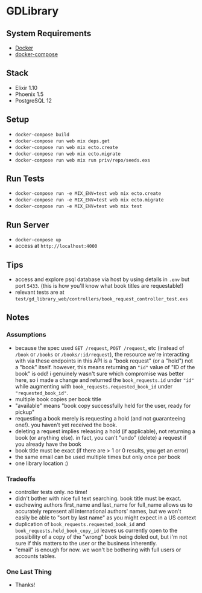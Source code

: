 # GDLibrary

## System Requirements

  * [Docker](https://docs.docker.com/get-docker/)
  * [docker-compose](https://docs.docker.com/compose/install/)

## Stack

  * Elixir 1.10
  * Phoenix 1.5
  * PostgreSQL 12

## Setup

  * `docker-compose build`
  * `docker-compose run web mix deps.get`
  * `docker-compose run web mix ecto.create`
  * `docker-compose run web mix ecto.migrate`
  * `docker-compose run web mix run priv/repo/seeds.exs`

## Run Tests

  * `docker-compose run -e MIX_ENV=test web mix ecto.create`
  * `docker-compose run -e MIX_ENV=test web mix ecto.migrate`
  * `docker-compose run -e MIX_ENV=test web mix test`

## Run Server

  * `docker-compose up`
  * access at `http://localhost:4000`

## Tips

  * access and explore psql database via host by using details in `.env` but port `5433`. (this is how you'll know what book titles are requestable!)
  * relevant tests are at `test/gd_library_web/controllers/book_request_controller_test.exs`

## Notes

### Assumptions

  * because the spec used `GET /request`, `POST /request`, etc (instead of `/book` or `/books` or `/books/:id/request`), the resource we're interacting with via these endpoints in this API is a "book request" (or a "hold") not a "book" itself. however, this means returning an `"id"` value of "ID of the book" is odd! i genuinely wasn't sure which compromise was better here, so i made a change and returned the `book_requests.id` under `"id"` while augmenting with `book_requests.requested_book_id` under `"requested_book_id"`.
  * multiple book copies per book title
  * "available" means "book copy successfully held for the user, ready for pickup"
  * requesting a book merely is requesting a hold (and not guaranteeing one!). you haven't yet received the book.
  * deleting a request implies releasing a hold (if applicable), not returning a book (or anything else). in fact, you can't "undo" (delete) a request if you already have the book
  * book title must be exact (if there are > 1 or 0 results, you get an error)
  * the same email can be used multiple times but only once per book
  * one library location :)

### Tradeoffs

  * controller tests only. no time!
  * didn't bother with nice full text searching. book title must be exact.
  * eschewing authors first_name and last_name for full_name allows us to accurately represent all international authors' names, but we won't easily be able to "sort by last name" as you might expect in a US context
  * duplication of `book_requests.requested_book_id` and `book_requests.held_book_copy_id` leaves us currently open to the possibility of a copy of the "wrong" book being doled out, but i'm not sure if this matters to the user or the business inherently.
  * "email" is enough for now. we won't be bothering with full users or accounts tables.

### One Last Thing

  * Thanks!
